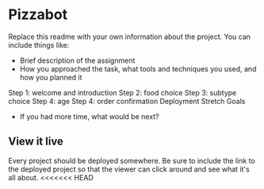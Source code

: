 # Pizzabot

Replace this readme with your own information about the project. You can include things like:

- Brief description of the assignment
- How you approached the task, what tools and techniques you used, and how you planned it

Step 1: welcome and introduction
Step 2: food choice
Step 3: subtype choice
Step 4: age
Step 4: order confirmation
Deployment
Stretch Goals

- If you had more time, what would be next?

## View it live
Every project should be deployed somewhere. Be sure to include the link to the deployed project so that the viewer can click around and see what it's all about.
<<<<<<< HEAD

<!-- Future project description will go here. -->
